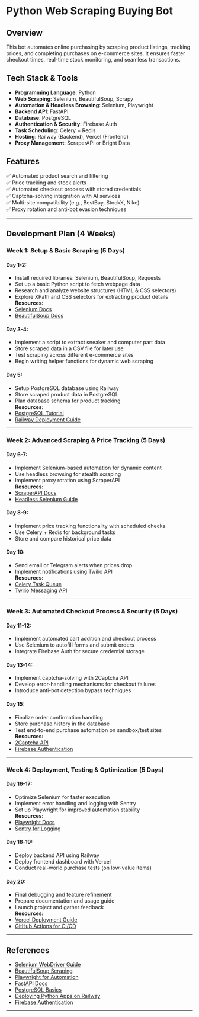 # Python Web Scraping Buying Bot

## Overview
This bot automates online purchasing by scraping product listings, tracking prices, and completing purchases on e-commerce sites. It ensures faster checkout times, real-time stock monitoring, and seamless transactions.

## Tech Stack & Tools
- **Programming Language**: Python
- **Web Scraping**: Selenium, BeautifulSoup, Scrapy
- **Automation & Headless Browsing**: Selenium, Playwright
- **Backend API**: FastAPI
- **Database**: PostgreSQL
- **Authentication & Security**: Firebase Auth
- **Task Scheduling**: Celery + Redis
- **Hosting**: Railway (Backend), Vercel (Frontend)
- **Proxy Management**: ScraperAPI or Bright Data

## Features
✅ Automated product search and filtering  
✅ Price tracking and stock alerts  
✅ Automated checkout process with stored credentials  
✅ Captcha-solving integration with AI services  
✅ Multi-site compatibility (e.g., BestBuy, StockX, Nike)  
✅ Proxy rotation and anti-bot evasion techniques  

---

## Development Plan (4 Weeks)

### Week 1: Setup & Basic Scraping (5 Days)
#### Day 1-2:
- Install required libraries: Selenium, BeautifulSoup, Requests
- Set up a basic Python script to fetch webpage data
- Research and analyze website structures (HTML & CSS selectors)
- Explore XPath and CSS selectors for extracting product details  
**Resources:**
- [Selenium Docs](https://www.selenium.dev/documentation/)
- [BeautifulSoup Docs](https://www.crummy.com/software/BeautifulSoup/bs4/doc/)

#### Day 3-4:
- Implement a script to extract sneaker and computer part data
- Store scraped data in a CSV file for later use
- Test scraping across different e-commerce sites
- Begin writing helper functions for dynamic web scraping

#### Day 5:
- Setup PostgreSQL database using Railway
- Store scraped product data in PostgreSQL
- Plan database schema for product tracking  
**Resources:**
- [PostgreSQL Tutorial](https://www.postgresql.org/docs/)
- [Railway Deployment Guide](https://docs.railway.app/)

---

### Week 2: Advanced Scraping & Price Tracking (5 Days)
#### Day 6-7:
- Implement Selenium-based automation for dynamic content
- Use headless browsing for stealth scraping
- Implement proxy rotation using ScraperAPI  
**Resources:**
- [ScraperAPI Docs](https://www.scraperapi.com/documentation/)
- [Headless Selenium Guide](https://www.selenium.dev/documentation/webdriver/browser_manipulation/)

#### Day 8-9:
- Implement price tracking functionality with scheduled checks
- Use Celery + Redis for background tasks
- Store and compare historical price data

#### Day 10:
- Send email or Telegram alerts when prices drop
- Implement notifications using Twilio API  
**Resources:**
- [Celery Task Queue](https://docs.celeryq.dev/en/stable/)
- [Twilio Messaging API](https://www.twilio.com/docs/whatsapp/api)

---

### Week 3: Automated Checkout Process & Security (5 Days)
#### Day 11-12:
- Implement automated cart addition and checkout process
- Use Selenium to autofill forms and submit orders
- Integrate Firebase Auth for secure credential storage

#### Day 13-14:
- Implement captcha-solving with 2Captcha API
- Develop error-handling mechanisms for checkout failures
- Introduce anti-bot detection bypass techniques

#### Day 15:
- Finalize order confirmation handling
- Store purchase history in the database
- Test end-to-end purchase automation on sandbox/test sites  
**Resources:**
- [2Captcha API](https://2captcha.com/api)
- [Firebase Authentication](https://firebase.google.com/docs/auth/)

---

### Week 4: Deployment, Testing & Optimization (5 Days)
#### Day 16-17:
- Optimize Selenium for faster execution
- Implement error handling and logging with Sentry
- Set up Playwright for improved automation stability  
**Resources:**
- [Playwright Docs](https://playwright.dev/)
- [Sentry for Logging](https://sentry.io/welcome/)

#### Day 18-19:
- Deploy backend API using Railway
- Deploy frontend dashboard with Vercel
- Conduct real-world purchase tests (on low-value items)

#### Day 20:
- Final debugging and feature refinement
- Prepare documentation and usage guide
- Launch project and gather feedback  
**Resources:**
- [Vercel Deployment Guide](https://vercel.com/docs)
- [GitHub Actions for CI/CD](https://docs.github.com/en/actions)

---

## References
- [Selenium WebDriver Guide](https://www.selenium.dev/documentation/webdriver/)
- [BeautifulSoup Scraping](https://www.crummy.com/software/BeautifulSoup/bs4/doc/)
- [Playwright for Automation](https://playwright.dev/)
- [FastAPI Docs](https://fastapi.tiangolo.com/)
- [PostgreSQL Basics](https://www.postgresql.org/docs/)
- [Deploying Python Apps on Railway](https://docs.railway.app/)
- [Firebase Authentication](https://firebase.google.com/docs/auth/)

---
